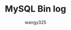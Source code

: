---
title: "MySQL Bin log"
date: ''
author: "wangy325"
weight: 8
tags: [undone]
categories: [mysql]
BookToC: false
draft: true
---
